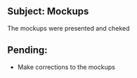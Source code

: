 ## Subject: Mockups

The mockups were presented and cheked



## Pending: 

+ Make corrections to the mockups